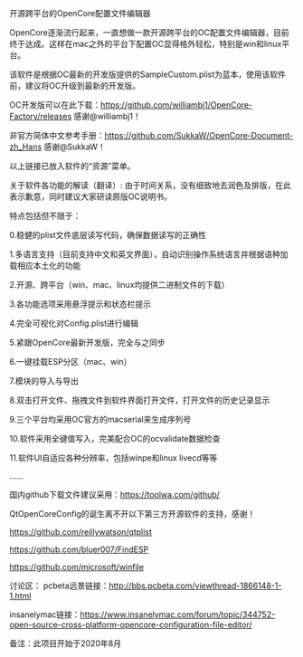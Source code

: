 开源跨平台的OpenCore配置文件编辑器

OpenCore逐渐流行起来，一直想做一款开源跨平台的OC配置文件编辑器，目前终于达成。这样在mac之外的平台下配置OC显得格外轻松，特别是win和linux平台。

该软件是根据OC最新的开发版提供的SampleCustom.plist为蓝本，使用该软件前，建议将OC升级到最新的开发版。

OC开发版可以在此下载：https://github.com/williambj1/OpenCore-Factory/releases  感谢@williambj1！

非官方简体中文参考手册：https://github.com/SukkaW/OpenCore-Document-zh_Hans  感谢@SukkaW！

以上链接已放入软件的“资源”菜单。

关于软件各功能的解读（翻译）: 由于时间关系，没有细致地去润色及排版，在此表示歉意，同时建议大家研读原版OC说明书。

特点包括但不限于：

0.稳健的plist文件底层读写代码，确保数据读写的正确性

1.多语言支持（目前支持中文和英文界面），自动识别操作系统语言并根据语种加载相应本土化的功能

2.开源、跨平台（win、mac、linux均提供二进制文件的下载）

3.各功能选项采用悬浮提示和状态栏提示

4.完全可视化对Config.plist进行编辑

5.紧跟OpenCore最新开发版，完全与之同步

6.一键挂载ESP分区（mac、win）

7.模块的导入与导出

8.双击打开文件、拖拽文件到软件界面打开文件，打开文件的历史记录显示

9.三个平台均采用OC官方的macserial来生成序列号

10.软件采用全键值写入，完美配合OC的ocvalidate数据检查

11.软件UI自适应各种分辨率，包括winpe和linux livecd等等

......

国内github下载文件建议采用：https://toolwa.com/github/

QtOpenCoreConfig的诞生离不开以下第三方开源软件的支持，感谢！

https://github.com/reillywatson/qtplist

https://github.com/bluer007/FindESP

https://github.com/microsoft/winfile

讨论区：
pcbeta远景链接：http://bbs.pcbeta.com/viewthread-1866148-1-1.html

insanelymac链接：https://www.insanelymac.com/forum/topic/344752-open-source-cross-platform-opencore-configuration-file-editor/


备注：此项目开始于2020年8月

